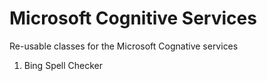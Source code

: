 # Microsoft Cognitive Services

Re-usable classes for the Microsoft Cognative services
  1. Bing Spell Checker
